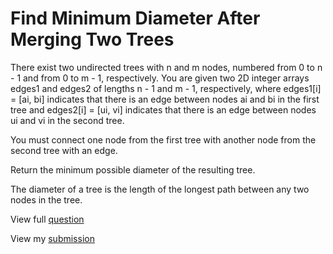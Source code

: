 # **Find Minimum Diameter After Merging Two Trees**

There exist two undirected trees with n and m nodes, numbered from 0 to n - 1 and from 0 to m - 1, respectively. You are given two 2D integer arrays edges1 and edges2 of lengths n - 1 and m - 1, respectively, where edges1[i] = [ai, bi] indicates that there is an edge between nodes ai and bi in the first tree and edges2[i] = [ui, vi] indicates that there is an edge between nodes ui and vi in the second tree.

You must connect one node from the first tree with another node from the second tree with an edge.

Return the minimum possible diameter of the resulting tree.

The diameter of a tree is the length of the longest path between any two nodes in the tree.

View full [question](https://leetcode.com/problems/find-minimum-diameter-after-merging-two-trees?envType=daily-question&envId=2024-12-24)

View my [submission](https://leetcode.com/problems/find-minimum-diameter-after-merging-two-trees/submissions/1487312131)
